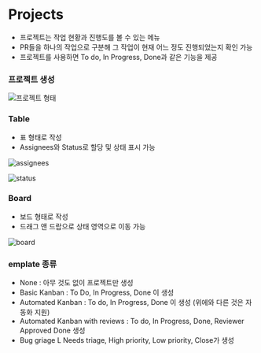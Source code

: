 # Projects
-	프로젝트는 작업 현황과 진행도를 볼 수 있는 메뉴
-	PR들을 하나의 작업으로 구분해 그 작업이 현재 어느 정도 진행되었는지 확인 가능
-	프로젝트를 사용하면 To do, In Progress, Done과 같은 기능을 제공

### 프로젝트 생성

![프로젝트 형태](https://user-images.githubusercontent.com/101855945/202894122-1ffd413a-9ad9-4e6a-acb5-091735ed8f8c.JPG)

### Table
- 표 형태로 작성
- Assignees와 Status로 할당 및 상태 표시 가능

![assignees](https://user-images.githubusercontent.com/101855945/202894183-11252ff2-1d42-4e43-b4d9-186ee594a4a3.JPG)

![status](https://user-images.githubusercontent.com/101855945/202894186-149ddae9-6c91-46be-af9b-40ea87626d64.JPG)


### Board
- 보드 형태로 작성
- 드래그 앤 드랍으로 상태 영역으로 이동 가능

![board](https://user-images.githubusercontent.com/101855945/202894207-164f94b9-660b-491a-b032-26e31252b5ab.JPG)


### emplate 종류
-	None : 아무 것도 없이 프로젝트만 생성
-	Basic Kanban : To Do, In Progress, Done 이 생성
-	Automated Kanban : To do, In Progress, Done 이 생성 (위에와 다른 것은 자동화 지원)
-	Automated Kanban with reviews : To do, In Progress, Done, Reviewer Approved Done 생성
-	Bug griage L Needs triage, High priority, Low priority, Close가 생성
